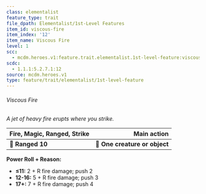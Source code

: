 ```yaml
---
class: elementalist
feature_type: trait
file_dpath: Elementalist/1st-Level Features
item_id: viscous-fire
item_index: '12'
item_name: Viscous Fire
level: 1
scc:
  - mcdm.heroes.v1:feature.trait.elementalist.1st-level-feature:viscous-fire
scdc:
  - 1.1.1:5.2.7.1:12
source: mcdm.heroes.v1
type: feature/trait/elementalist/1st-level-feature
---
```


###### Viscous Fire

*A jet of heavy fire erupts where you strike.*

| **Fire, Magic, Ranged, Strike** |               **Main action** |
| ------------------------------- | ----------------------------: |
| **📏 Ranged 10**                | **🎯 One creature or object** |

**Power Roll + Reason:**

- **≤11:** 2 + R fire damage; push 2
- **12-16:** 5 + R fire damage; push 3
- **17+:** 7 + R fire damage; push 4
